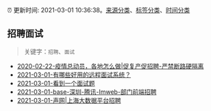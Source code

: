 :alarm_clock: 更新时间: 2021-03-01 10:36:38。[来源分类](../README.md)、[标签分类](../TAGS.md)、[时间分类](../TIMELINE.md)

## 招聘面试


> 关键字：`招聘`、`面试`



- [2020-02-22-疫情总动员，各地怎么做|促复产促招聘-严禁断路硬隔离](http://m.china.caixin.com/m/2020-02-22/101519091.html) 
- [2021-03-01-有哪些好用的远程面试系统？](https://www.v2ex.com/t/757390) 
- [2021-03-01-看到一个面试题](https://www.v2ex.com/t/757386) 
- [2021-03-01-base-深圳-腾讯-Imweb-部门前端招聘](https://www.v2ex.com/t/757355) 
- [2021-03-01-声网|上海大数据平台招聘](https://www.v2ex.com/t/757350) 